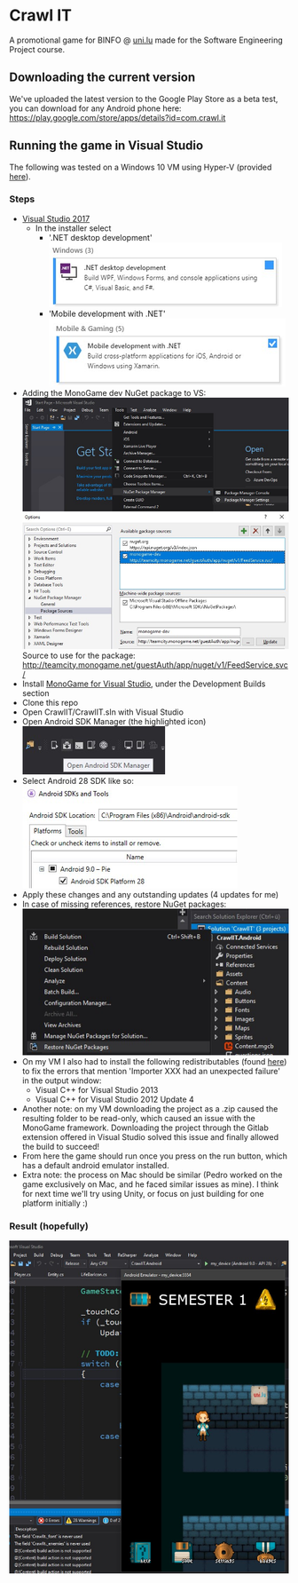 # Crawl IT

A promotional game for BINFO @ [uni.lu](https://binfo.uni.lu) made for the Software Engineering Project course.

## Downloading the current version

We've uploaded the latest version to the Google Play Store as a beta test, you can download for any Android phone here: <https://play.google.com/store/apps/details?id=com.crawl.it>

## Running the game in Visual Studio

The following was tested on a Windows 10 VM using Hyper-V (provided [here](https://developer.microsoft.com/en-us/microsoft-edge/tools/vms/)).

### Steps

- [Visual Studio 2017](https://my.visualstudio.com/Downloads?q=visual%20studio%202017&wt.mc_id=o~msft~vscom~older-downloads)
  - In the installer select
    - '.NET desktop development'  
    ![vs_installer1](assets/vs_installer1.jpg)
    - 'Mobile development with .NET'  
    ![vs_installer2](assets/vs_installer2.jpg)
- Adding the MonoGame dev NuGet package to VS:  
![NuGet settings](assets/nuget_window.jpg)  
![NuGet package](assets/nuget_package.jpg)  
Source to use for the package: <http://teamcity.monogame.net/guestAuth/app/nuget/v1/FeedService.svc/>
- Install [MonoGame for Visual Studio](http://www.monogame.net/downloads), under the Development Builds section
- Clone this repo
- Open CrawlIT/CrawlIT.sln with Visual Studio
- Open Android SDK Manager (the highlighted icon)  
![android_sdk_manager](assets/android_sdk_manager.jpg)
- Select Android 28 SDK like so:  
![android_28_sdk](assets/android_28_sdk.jpg)
- Apply these changes and any outstanding updates (4 updates for me)
- In case of missing references, restore NuGet packages:  
![nuget_restore](assets/nuget_restore.jpg)
- On my VM I also had to install the following redistributables (found [here](https://my.visualstudio.com/Downloads?q=redistributable&pgroup=)) to fix the errors that mention 'Importer XXX had an unexpected failure' in the output window:
  - Visual C++ for Visual Studio 2013
  - Visual C++ for Visual Studio 2012 Update 4
- Another note: on my VM downloading the project as a .zip caused the resulting folder to be read-only, which caused an issue with the MonoGame framework. Downloading the project through the Gitlab extension offered in Visual Studio solved this issue and finally allowed the build to succeed!
- From here the game should run once you press on the run button, which has a default android emulator installed.
- Extra note: the process on Mac should be similar (Pedro worked on the game exclusively on Mac, and he faced similar issues as mine). I think for next time we'll try using Unity, or focus on just building for one platform initially :)

### Result (hopefully)

![result](assets/result.jpg)

